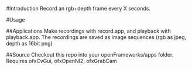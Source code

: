 #Introduction
Record an rgb+depth frame every X seconds.

#Usage 

##Applications
Make recordings with record.app, and playback with playback.app.
The recordings are saved as image sequences (rgb as jpeg, depth as 16bit png)

##Source
Checkout this repo into your openFrameworks/apps folder.
Requires ofxCvGui, ofxOpenNI2, ofxGrabCam